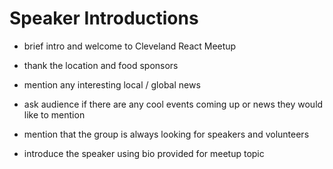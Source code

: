 # Speaker Introductions

- brief intro and welcome to Cleveland React Meetup
- thank the location and food sponsors

- mention any interesting local / global news
- ask audience if there are any cool events coming up or news they would like to mention
- mention that the group is always looking for speakers and volunteers
- introduce the speaker using bio provided for meetup topic
